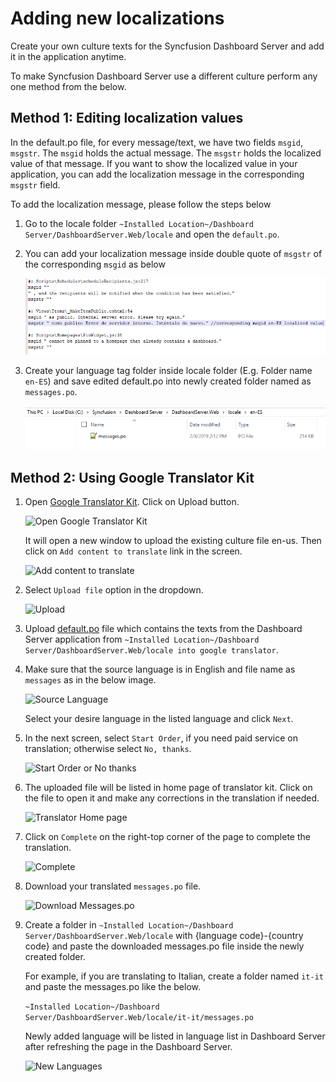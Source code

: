 # Adding new localizations

Create your own culture texts for the Syncfusion Dashboard Server and add it in the application anytime.

To make Syncfusion Dashboard Server use a different culture perform any one method from the below.

## Method 1: Editing localization values

In the default.po file, for every message/text, we have two fields `msgid`, `msgstr`. The `msgid` holds the actual message. The `msgstr` holds the localized value of that message. If you want to show the localized value in your application, you can add the localization message in the corresponding `msgstr` field.

To add the localization message, please follow the steps below

1. Go to the locale folder  `~Installed Location~/Dashboard Server/DashboardServer.Web/locale` and open the `default.po`.

2. You can add your localization message inside double quote of `msgstr` of the corresponding `msgid` as below

    ![Add msgstr value](images/add-msgstr-values.png)

3. Create your language tag folder inside locale folder (E.g. Folder name `en-ES`) and save edited default.po into newly created folder named as `messages.po`.

    ![Save locale file](images/locale-folder.png)

## Method 2: Using Google Translator Kit

1. Open [Google Translator Kit](https://translate.google.com/toolkit). Click on Upload button.

    ![Open Google Translator Kit](images/add-localization-1.png)

    It will open a new window to upload the existing culture file en-us. Then click on `Add content to translate` link in the screen.
    
    ![Add content to translate](images/add-localization-2.png)
 
2. Select `Upload file` option in the dropdown.

    ![Upload](images/add-localization-3.png)
 
3. Upload [default.po](locale/default.po) file which contains the texts from the Dashboard Server application from `~Installed Location~/Dashboard Server/DashboardServer.Web/locale into google translator`.

4. Make sure that the source language is in English and file name as `messages` as in the below image.

    ![Source Language](images/add-localization-4.png)
    
    Select your desire language in the listed language and click `Next`.
    
5. In the next screen, select `Start Order`, if you need paid service on translation; otherwise select `No, thanks`.

    ![Start Order or No thanks](images/add-localization-5.png)
 
6. The uploaded file will be listed in home page of translator kit. Click on the file to open it and make any corrections in the translation if needed.

    ![Translator Home page](images/add-localization-6.png)
 
7. Click on `Complete` on the right-top corner of the page to complete the translation.

    ![Complete](images/add-localization-7.png)
 
8. Download your translated `messages.po` file.

    ![Download Messages.po](images/add-localization-8.png)
 
9. Create a folder in `~Installed Location~/Dashboard Server/DashboardServer.Web/locale` with {language code}-{country code} and paste the downloaded messages.po file inside the newly created folder.

    For example, if you are translating to Italian, create a folder named `it-it` and paste the messages.po like the below.
    
    `~Installed Location~/Dashboard Server/DashboardServer.Web/locale/it-it/messages.po`
    
    Newly added language will be listed in language list in Dashboard Server after refreshing the page in the Dashboard Server.
    
    ![New Languages](images/add-localization-9.png)